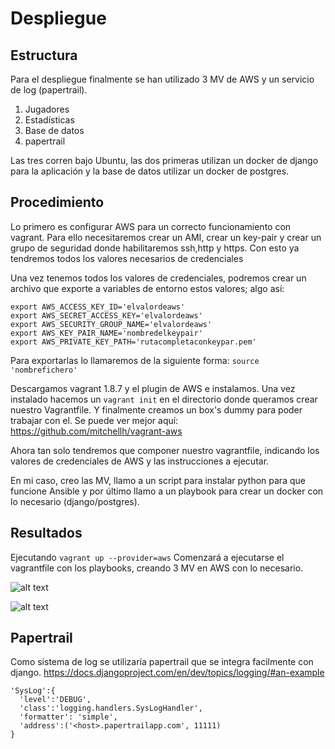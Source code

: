 # Despliegue

## Estructura

Para el despliegue finalmente se han utilizado 3 MV de AWS y un servicio de log (papertrail).

1. Jugadores
2. Estadísticas
3. Base de datos
4. papertrail

Las tres corren bajo Ubuntu, las dos primeras utilizan un docker de django para la aplicación y la base de datos utilizar un docker de postgres.

## Procedimiento

Lo primero es configurar AWS para un correcto funcionamiento con vagrant.
Para ello necesitaremos crear un AMI, crear un key-pair y crear un grupo de seguridad donde habilitaremos ssh,http y https.
Con esto ya tendremos todos los valores necesarios de credenciales

Una vez tenemos todos los valores de credenciales, podremos crear un archivo que exporte a variables de entorno estos valores; algo así:
```
export AWS_ACCESS_KEY_ID='elvalordeaws'
export AWS_SECRET_ACCESS_KEY='elvalordeaws'
export AWS_SECURITY_GROUP_NAME='elvalordeaws'
export AWS_KEY_PAIR_NAME='nombredelkeypair'
export AWS_PRIVATE_KEY_PATH='rutacompletaconkeypar.pem'
```
Para exportarlas lo llamaremos de la siguiente forma:
```source 'nombrefichero'```

Descargamos vagrant 1.8.7 y el plugin de AWS e instalamos.
Una vez instalado hacemos un ```vagrant init``` en el directorio donde queramos crear nuestro Vagrantfile.
Y finalmente creamos un box's dummy para poder trabajar con el.
Se puede ver mejor aquí: https://github.com/mitchellh/vagrant-aws

Ahora tan solo tendremos que componer nuestro vagrantfile, indicando los valores de credenciales de AWS y las instrucciones a ejecutar.

En mi caso, creo las MV, llamo a un script para instalar python para que funcione Ansible y por último llamo a un playbook para crear un docker con lo necesario (django/postgres).

## Resultados

Ejecutando
```vagrant up --provider=aws```
Comenzará a ejecutarse el vagrantfile con los playbooks, creando 3 MV en AWS con lo necesario.

![alt text](resultados1.png "Resultados")

![alt text](resultados.png "Resultados")


## Papertrail

Como sistema de log se utilizaría papertrail que se integra facilmente con django.
https://docs.djangoproject.com/en/dev/topics/logging/#an-example
```
'SysLog':{
  'level':'DEBUG',
  'class':'logging.handlers.SysLogHandler',
  'formatter': 'simple',
  'address':('<host>.papertrailapp.com', 11111)
}
```
